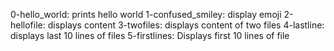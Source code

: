 0-hello_world: prints hello world
1-confused_smiley: display emoji 
2-hellofile: displays content 
3-twofiles: displays content of two files 
4-lastline: displays last 10 lines of files 
5-firstlines: Displays first 10 lines of file 
